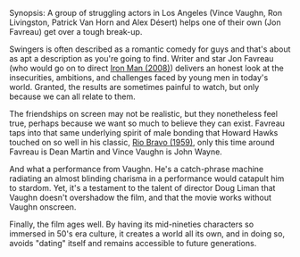 Synopsis: A group of struggling actors in Los Angeles (Vince Vaughn, Ron Livingston, Patrick Van Horn and Alex Désert) helps one of their own (Jon Favreau) get over a tough break-up.

Swingers is often described as a romantic comedy for guys and that's about as apt a description as you're going to find. Writer and star Jon Favreau (who would go on to direct <a href="/browse/reviews/iron-man-2008/">Iron Man (2008)</a>) delivers an honest look at the insecurities, ambitions, and challenges faced by young men in today's world. Granted, the results are sometimes painful to watch, but only because we can all relate to them.

The friendships on screen may not be realistic, but they nonetheless feel true, perhaps because we want so much to believe they can exist. Favreau taps into that same underlying spirit of male bonding that Howard Hawks touched on so well in his classic, <a href="/browse/reviews/rio-bravo-1959/">Rio Bravo (1959)</a>, only this time around Favreau is Dean Martin and Vince Vaughn is John Wayne. 

And what a performance from Vaughn. He's a catch-phrase machine radiating an almost blinding charisma in a performance would catapult him to stardom. Yet, it's a testament to the talent of director Doug Liman that Vaughn doesn't overshadow the film, and that the movie works without Vaughn onscreen.

Finally, the film ages well. By having its mid-nineties characters so immersed in 50's era culture, it creates a world all its own, and in doing so, avoids "dating" itself and remains accessible to future generations.
